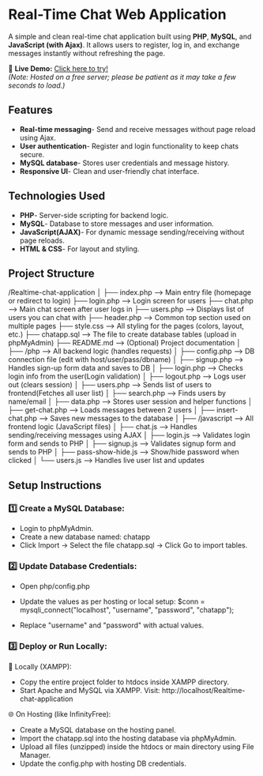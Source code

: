 # Real-Time Chat Web Application

A simple and clean real-time chat application built using **PHP**, **MySQL**, and **JavaScript (with Ajax)**. It allows users to register, log in, and exchange messages instantly without refreshing the page.


🔗 **Live Demo:** [Click here to try!](https://coolchatapp.infinityfreeapp.com/?i=1)  
_(Note: Hosted on a free server; please be patient as it may take a few seconds to load.)_


## Features

- **Real-time messaging**- Send and receive messages without page reload using Ajax.
- **User authentication**- Register and login functionality to keep chats secure.
- **MySQL database**- Stores user credentials and message history.
- **Responsive UI**- Clean and user-friendly chat interface.


## Technologies Used

- **PHP**- Server-side scripting for backend logic.
- **MySQL**- Database to store messages and user information.
- **JavaScript(AJAX)**- For dynamic message sending/receiving without page reloads.
- **HTML & CSS**- For layout and styling.

  
## Project Structure

/Realtime-chat-application
│
├── index.php               --> Main entry file (homepage or redirect to login)
├── login.php               --> Login screen for users
├── chat.php                --> Main chat screen after user logs in
├── users.php               --> Displays list of users you can chat with
├── header.php              --> Common top section used on multiple pages
├── style.css               --> All styling for the pages (colors, layout, etc.)
├── chatapp.sql             --> The file to create database tables (upload in phpMyAdmin)
├── README.md               --> (Optional) Project documentation
│
├── /php                    --> All backend logic (handles requests)
│   ├── config.php          --> DB connection file (edit with host/user/pass/dbname)
│   ├── signup.php          --> Handles sign-up form data and saves to DB
│   ├── login.php           --> Checks login info from the user(Login validation)
│   ├── logout.php          --> Logs user out (clears session)
│   ├── users.php           --> Sends list of users to frontend(Fetches all user list)
│   ├── search.php          --> Finds users by name/email
│   ├── data.php            --> Stores user session and helper functions
│   ├── get-chat.php        --> Loads messages between 2 users
│   ├── insert-chat.php     --> Saves new messages to the database
│
├── /javascript             --> All frontend logic (JavaScript files)
│   ├── chat.js             --> Handles sending/receiving messages using AJAX
│   ├── login.js            --> Validates login form and sends to PHP
│   ├── signup.js           --> Validates signup form and sends to PHP
│   ├── pass-show-hide.js   --> Show/hide password when clicked
│   └── users.js            --> Handles live user list and updates


## Setup Instructions

### 1️⃣ Create a MySQL Database:

- Login to phpMyAdmin.
- Create a new database named: chatapp
- Click Import → Select the file chatapp.sql → Click Go to import tables.

### 2️⃣ Update Database Credentials:

- Open php/config.php

- Update the values as per hosting or local setup:
         $conn = mysqli_connect("localhost", "username", "password", "chatapp");

- Replace "username" and "password" with actual values.  

### 3️⃣ Deploy or Run Locally:

📌 Locally (XAMPP):

- Copy the entire project folder to htdocs inside XAMPP directory.
- Start Apache and MySQL via XAMPP.
      Visit: http://localhost/Realtime-chat-application

🌐 On Hosting (like InfinityFree):

- Create a MySQL database on the hosting panel.
- Import the chatapp.sql into the hosting database via phpMyAdmin.
- Upload all files (unzipped) inside the htdocs or main directory using File Manager.
- Update the config.php with hosting DB credentials.

